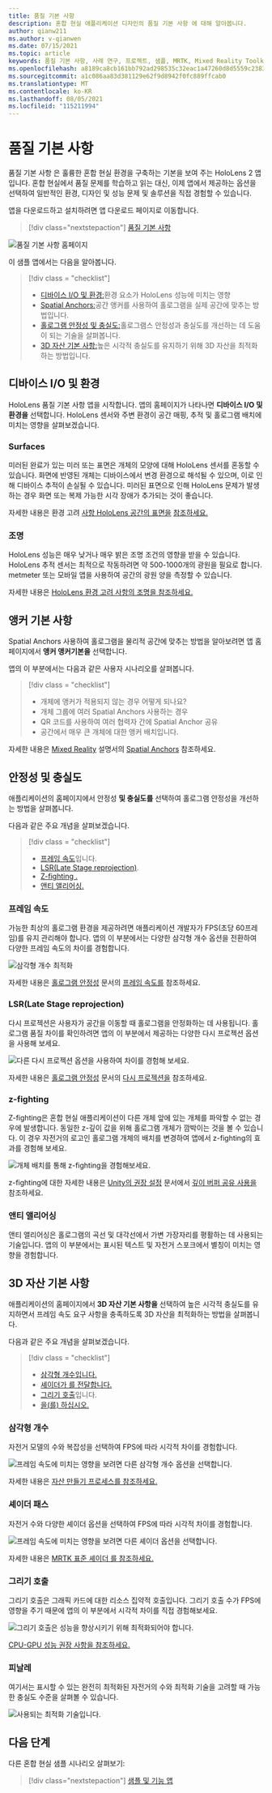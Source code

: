 ```yaml
---
title: 품질 기본 사항
description: 혼합 현실 애플리케이션 디자인의 품질 기본 사항 에 대해 알아봅니다.
author: qianw211
ms.author: v-qianwen
ms.date: 07/15/2021
ms.topic: article
keywords: 품질 기본 사항, 사례 연구, 프로젝트, 샘플, MRTK, Mixed Reality Toolkit, Unity, 샘플 앱, 예제 앱, 오픈 소스, Microsoft Store, HoloLens, 혼합 현실 헤드셋, windows mixed reality 헤드셋, 가상 현실 헤드셋
ms.openlocfilehash: a8189ca8cb161bb792ad298535c32eac1a47260d8d5559c2383e0322b2cbeb03
ms.sourcegitcommit: a1c086aa83d381129e62f9d8942f0fc889ffcab0
ms.translationtype: MT
ms.contentlocale: ko-KR
ms.lasthandoff: 08/05/2021
ms.locfileid: "115211994"
---
```

# <a name="quality-fundamentals"></a>품질 기본 사항

품질 기본 사항 은 훌륭한 혼합 현실 환경을 구축하는 기본을 보여 주는 HoloLens 2 앱입니다.  혼합 현실에서 품질 문제를 학습하고 읽는 대신, 이제 앱에서 제공하는 옵션을 선택하여 일반적인 환경, 디자인 및 성능 문제 및 솔루션을 직접 경험할 수 있습니다.

앱을 다운로드하고 설치하려면 앱 다운로드 페이지로 이동합니다.

> [!div class="nextstepaction"]
> [품질 기본 사항](https://www.microsoft.com/p/quality-fundamentals/9mwz852q88fw?activetab=pivot:overviewtab)

![품질 기본 사항 홈페이지](images\qf-homepage.jpg)

이 샘플 앱에서는 다음을 알아봅니다.

>[!div class = "checklist"]
> * [디바이스 I/O 및 환경:](#device-io-and-environment)환경 요소가 HoloLens 성능에 미치는 영향
> * [Spatial Anchors:](#anchor-fundamentals)공간 앵커를 사용하여 홀로그램을 실제 공간에 맞추는 방법입니다.
> * [홀로그램 안정성 및 충실도:](#stability-and-fidelity)홀로그램스 안정성과 충실도를 개선하는 데 도움이 되는 기술을 살펴봅니다.
> * [3D 자산 기본 사항:](#3d-asset-fundamentals)높은 시각적 충실도를 유지하기 위해 3D 자산을 최적화하는 방법입니다. 

## <a name="device-io-and-environment"></a>디바이스 I/O 및 환경

HoloLens 품질 기본 사항 앱을 시작합니다. 앱의 홈페이지가 나타나면 **디바이스 I/O 및 환경을** 선택합니다.  HoloLens 센서와 주변 환경이 공간 매핑, 추적 및 홀로그램 배치에 미치는 영향을 살펴보겠습니다. 

### <a name="surfaces"></a>Surfaces

미러된 완료가 있는 미러 또는 표면은 개체의 모양에 대해 HoloLens 센서를 혼동할 수 있습니다.  화면에 반영된 개체는 디바이스에서 변경 환경으로 해석될 수 있으며, 이로 인해 디바이스 추적이 손실될 수 있습니다.  미러된 표면으로 인해 HoloLens 문제가 발생하는 경우 화면 또는 복제 가능한 시각 장애가 추가되는 것이 좋습니다.

자세한 내용은 환경 고려 [사항 HoloLens 공간의 표면을](/hololens/hololens-environment-considerations#surfaces-in-a-space) [참조하세요.](/hololens/hololens-environment-considerations)

### <a name="lighting"></a>조명

HoloLens 성능은 매우 낮거나 매우 밝은 조명 조건의 영향을 받을 수 있습니다.  HoloLens 추적 센서는 최적으로 작동하려면 약 500-1000개의 광원을 필요로 합니다. metmeter 또는 모바일 앱을 사용하여 공간의 광원 양을 측정할 수 있습니다.

자세한 내용은 [HoloLens 환경 고려 사항의 조명을 참조하세요.](/hololens/hololens-environment-considerations) [](/hololens/hololens-environment-considerations?branch=pr-en-us-3071#lighting)

## <a name="anchor-fundamentals"></a>앵커 기본 사항

Spatial Anchors 사용하여 홀로그램을 물리적 공간에 맞추는 방법을 알아보려면 앱 홈페이지에서 **앵커 앵커기본을** 선택합니다.

앱의 이 부분에서는 다음과 같은 사용자 시나리오를 살펴봅니다.

>[!div class = "checklist"]
> * 개체에 앵커가 적용되지 않는 경우 어떻게 되나요?
> * 개체 그룹에 여러 Spatial Anchors 사용하는 경우
> * QR 코드를 사용하여 여러 협력자 간에 Spatial Anchor 공유
> * 공간에서 매우 큰 개체에 대한 앵커 배치입니다.

자세한 내용은 [Mixed Reality](/windows/mixed-reality/design/spatial-anchors) 설명서의 [Spatial Anchors](/windows/mixed-reality/design/spatial-anchors) 참조하세요.

## <a name="stability-and-fidelity"></a>안정성 및 충실도

애플리케이션의 홈페이지에서 안정성 **및 충실도를** 선택하여 홀로그램 안정성을 개선하는 방법을 살펴봅니다.

다음과 같은 주요 개념을 살펴보겠습니다.

>[!div class = "checklist"]
> * [프레임 속도](#frame-rate)입니다.
> * [LSR(Late Stage reprojection)](#late-stage-reprojection-lsr).
> * [Z-fighting .](#z-fighting)
> * [앤티 앨리어싱.](#anti-aliasing)

### <a name="frame-rate"></a>프레임 속도

가능한 최상의 홀로그램 환경을 제공하려면 애플리케이션 개발자가 FPS(초당 60프레임)를 유지 관리해야 합니다.  앱의 이 부분에서는 다양한 삼각형 개수 옵션을 전환하여 다양한 프레임 속도의 차이를 경험합니다.

![삼각형 개수 최적화](images\qf-triangle-count-optimization.png)

자세한 내용은 [홀로그램 안정성](/windows/mixed-reality/develop/platform-capabilities-and-apis/hologram-stability) 문서의 [프레임 속도를](/windows/mixed-reality/develop/platform-capabilities-and-apis/hologram-stability#frame-rate) 참조하세요.

### <a name="late-stage-reprojection-lsr"></a>LSR(Late Stage reprojection)

다시 프로젝션은 사용자가 공간을 이동할 때 홀로그램을 안정화하는 데 사용됩니다.  홀로그램 품질 차이를 확인하려면 앱의 이 부분에서 제공하는 다양한 다시 프로젝션 옵션을 사용해 보세요.

![다른 다시 프로젝션 옵션을 사용하여 차이를 경험해 보세요.](images\qf-lsr-modes.jpg)

자세한 내용은 [홀로그램 안정성](/windows/mixed-reality/develop/platform-capabilities-and-apis/hologram-stability) 문서의 [다시 프로젝션을](/windows/mixed-reality/develop/platform-capabilities-and-apis/hologram-stability#reprojection) 참조하세요.

### <a name="z-fighting"></a>z-fighting

Z-fighting은 혼합 현실 애플리케이션이 다른 개체 앞에 있는 개체를 파악할 수 없는 경우에 발생합니다.  동일한 z-깊이 값을 위해 홀로그램 개체가 깜박이는 것을 볼 수 있습니다.  이 경우 자전거의 로고인 홀로그램 개체의 배치를 변경하여 앱에서 z-fighting의 효과를 경험해 보세요.

![개체 배치를 통해 z-fighting을 경험해보세요.](images\qf-z-fighting.jpg)

z-fighting에 대한 자세한 내용은 [Unity의 권장 설정](/windows/mixed-reality/develop/unity/recommended-settings-for-unity) 문서에서 [깊이 버퍼 공유 사용을](/windows/mixed-reality/develop/unity/recommended-settings-for-unity#enable-depth-buffer-sharing) 참조하세요.

### <a name="anti-aliasing"></a>앤티 앨리어싱

앤티 앨리어싱은 홀로그램의 곡선 및 대각선에서 가변 가장자리를 평활하는 데 사용되는 기술입니다.  앱의 이 부분에서는 표시된 텍스트 및 자전거 스포크에서 별칭이 미치는 영향을 경험합니다.  

## <a name="3d-asset-fundamentals"></a>3D 자산 기본 사항

애플리케이션의 홈페이지에서 **3D 자산 기본 사항을** 선택하여 높은 시각적 충실도를 유지하면서 프레임 속도 요구 사항을 충족하도록 3D 자산을 최적화하는 방법을 살펴봅니다.

다음과 같은 주요 개념을 살펴보겠습니다.

>[!div class = "checklist"]
> * [삼각형 개수입니다.](#triangle-count)
> * [셰이더가 를 전달합니다.](#shader-passes)
> * [그리기 호출](#draw-calls)입니다.
> * [을(를) 하십시오.](#finale)

### <a name="triangle-count"></a>삼각형 개수

자전거 모델의 수와 복잡성을 선택하여 FPS에 따라 시각적 차이를 경험합니다.

![프레임 속도에 미치는 영향을 보려면 다른 삼각형 개수 옵션을 선택합니다.](images\qf-3d-asset-visible-triangles.jpg)

자세한 내용은 [자산 만들기 프로세스를 참조하세요.](/windows/mixed-reality/design/asset-creation-process)

### <a name="shader-passes"></a>셰이더 패스

자전거 수와 다양한 셰이더 옵션을 선택하여 FPS에 따라 시각적 차이를 경험합니다.

![프레임 속도에 미치는 영향을 보려면 다른 셰이더 옵션을 선택합니다.](images\qf-3d-asset-shader-complexity.jpg)

자세한 내용은 [MRTK 표준 셰이더 를 참조하세요.](/windows/mixed-reality/mrtk-unity/features/rendering/mrtk-standard-shader)

### <a name="draw-calls"></a>그리기 호출

그리기 호출은 그래픽 카드에 대한 리소스 집약적 호출입니다.  그리기 호출 수가 FPS에 영향을 주기 때문에 앱의 이 부분에서 시각적 차이를 직접 경험해보세요.

![그리기 호출은 성능을 향상시키기 위해 최적화되어야 합니다.](images\qf-3d-asset-draw-calls.jpg)

[CPU-GPU 성능 권장 사항을 참조하세요.](/windows/mixed-reality/develop/unity/performance-recommendations-for-unity#cpu-to-gpu-performance-recommendations)

### <a name="finale"></a>피날레

여기서는 표시할 수 있는 완전히 최적화된 자전거의 수와 최적화 기술을 고려할 때 가능한 충실도 수준을 살펴볼 수 있습니다.

![사용되는 최적화 기술입니다.](images\qf-3d-asset-finale.jpg)

## <a name="next-steps"></a>다음 단계

다른 혼합 현실 샘플 시나리오 살펴보기:

   > [!div class="nextstepaction"]
   > [샘플 및 기능 앱](../features-and-samples.md)